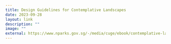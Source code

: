 ```yaml
---
title: Design Guidelines for Contemplative Landscapes
date: 2023-09-28
layout: link
description: ""
image: ""
external: https://www.nparks.gov.sg/-/media/cuge/ebook/contemplative-landscapes/dgfcl.ashx#:~:text=The%20Contemplative%20Landscape%20Model%20(CLM)%20comprises%20seven%20key%20components%3A,Character%20of%20Peace%20and%20Silence.
---
```

